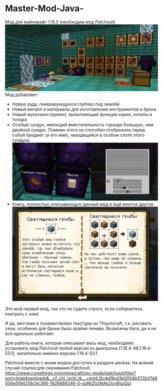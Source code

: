 # Master-Mod-Java-
Мод для майнкрафт 1.16.5 (необходим мод Patchouli)
![alt text](https://github.com/EmptyLibra/Master-Mod-Java-/blob/master/readmeImage1.png)
Мод добавляет:
 - Новую руду, генерирующуюся глубоко под землёй
 - Новый металл и материалы для изготовления инструментов и брони
 - Новый мультиинструмент, выполняющий функции кирки, лопаты и топора
 - Особый сундук, имеющий вместительность гораздо большую, чем двойной сундук. Помимо этого он способен отображать перед собой предмет (и его имя), находящийся в особом слоте этого сундука.
![alt text](https://github.com/EmptyLibra/Master-Mod-Java-/blob/master/readmeImage3.png)
 - Книгу, полностью описывающую данный мод и ещё многое другое.
![alt text](https://github.com/EmptyLibra/Master-Mod-Java-/blob/master/screenForReadMe.PNG)

Это мой первый мод, так что не судите строго, если собираетесь поиграть с ним)

И
да, местами я позаимствовал текстуры из Thaumcraft, т.к. рисовать свои, особенно для брони было крайне лениво.
Возможны баги, да и не всё идеально работает.

Для работы книги, которая описывает весь мод, необходимо установить мод Patchouli любой версии из диапазона [1.16.4-48,1.16.4-53.1], желательно именно версию 1.16.4-53.1.

Patchouli вместе с моим модом доступен в разделе релиза. На всякий случай ссылка для скачивания Patchouli:
https://www.curseforge.com/minecraft/mc-mods/patchouli/files?sort=totaldownloads&__cf_chl_jschl_tk__=pmd_6cdaf9cd3b0004b372b07a6006e5f94258c9c396-1628689246-0-gqNtZGzNAk2jcnBszQqi


